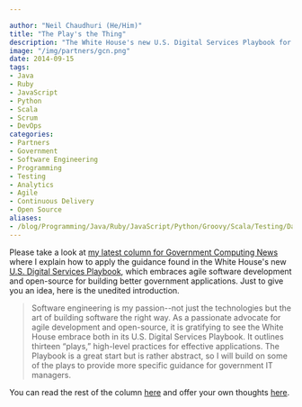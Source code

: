 ```yaml
---

author: "Neil Chaudhuri (He/Him)"
title: "The Play's the Thing"
description: "The White House's new U.S. Digital Services Playbook for government applications is a great start. Let me help you apply it." 
image: "/img/partners/gcn.png"
date: 2014-09-15
tags: 
- Java
- Ruby
- JavaScript
- Python
- Scala
- Scrum
- DevOps
categories: 
- Partners
- Government
- Software Engineering
- Programming
- Testing
- Analytics
- Agile
- Continuous Delivery
- Open Source
aliases:
- /blog/Programming/Java/Ruby/JavaScript/Python/Groovy/Scala/Testing/Data/Analytics/Projects/Agile/Scrum/2014/09/15/the-plays-the-thing
---
```


Please take a look at [my latest column for Government Computing News](http://gcn.com/articles/2014/09/10/digital-services-playbook-tactics.aspx)
where I explain how to apply the guidance found in the White House's new [U.S. Digital Services Playbook](https://playbook.cio.gov/), which 
embraces agile software development and open-source for building better government applications. 
Just to give you an idea, here is the unedited introduction.

> Software engineering is my passion--not just the technologies but the art of building software the right way. As a passionate advocate for agile development and open-source, it is gratifying to see the White House embrace both in its U.S. Digital Services Playbook. It outlines thirteen “plays,” high-level practices for effective applications. The Playbook is a great start but is rather abstract, so I will build on some of the plays to provide more specific guidance for government IT managers. 


You can read the rest of the column [here](http://gcn.com/articles/2014/09/10/digital-services-playbook-tactics.aspx) 
and offer your own thoughts [here](/contact).


